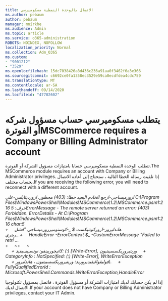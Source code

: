 ```yaml
---
title: الاتصال بالوحدة النمطية مسكوميرسي
ms.author: pebaum
author: pebaum
manager: mnirkhe
ms.audience: Admin
ms.topic: article
ms.service: o365-administration
ROBOTS: NOINDEX, NOFOLLOW
localization_priority: Normal
ms.collection: Adm_O365
ms.custom:
- "9001212"
- "3529"
ms.openlocfilehash: 15dc7038426a8d436c236a91aa0f3462f6a3e366
ms.sourcegitcommit: c6692ce0fa1358ec3529e59ca0ecdfdea4cdc759
ms.translationtype: MT
ms.contentlocale: ar-SA
ms.lasthandoff: 09/14/2020
ms.locfileid: "47702602"
---
```

# <a name="mscommerce-requires-a-company-or-billing-administrator-account"></a><span data-ttu-id="7f815-102">يتطلب مسكوميرسي حساب مسؤول شركه أو الفوترة</span><span class="sxs-lookup"><span data-stu-id="7f815-102">MSCommerce requires a Company or Billing Administrator account</span></span>

<span data-ttu-id="7f815-103">تتطلب الوحدة النمطية مسكوميرسي حسابا بامتيازات مسؤول الشركة أو الفوترة.</span><span class="sxs-lookup"><span data-stu-id="7f815-103">The MSCommerce module requires an account with Company or Billing Administrator privileges.</span></span> <span data-ttu-id="7f815-104">إذا تلقيت رسالة الخطا التالية ، ستحتاج إلى أعاده الاتصال بحساب مختلف.</span><span class="sxs-lookup"><span data-stu-id="7f815-104">If you are receiving the following error, you will need to reconnect with a different account.</span></span>

<span data-ttu-id="7f815-105">*ارورميساجي-ارجع الخادم البعيد خطا: (403) محظور. ارورديتايلس-علي C:\Program Files\WindowsPowerShell\Modules\MSCommerce\1.2\MSCommerce.psm1:216 حرف: 5*</span><span class="sxs-lookup"><span data-stu-id="7f815-105">*ErrorMessage - The remote server returned an error: (403) Forbidden. ErrorDetails - At C:\Program Files\WindowsPowerShell\Modules\MSCommerce\1.2\MSCommerce.psm1:216 char:5*</span></span><br>
<span data-ttu-id="7f815-106">*+&nbsp;&nbsp;&nbsp;&nbsp;&nbsp;هاندليرور-اروركونتيكست $ _-كوستوميررورميساجي "فشل ريتري...*</span><span class="sxs-lookup"><span data-stu-id="7f815-106">*+&nbsp;&nbsp;&nbsp;&nbsp;&nbsp;HandleError -ErrorContext $_ -CustomErrorMessage "Failed to retri ...*</span></span><br>
<span data-ttu-id="7f815-107">\+&nbsp;&nbsp;&nbsp;&nbsp;&nbsp;~~~~~~~~~~~~~~~~~~~~~~~~~~~~~~~~~~~~~~~~~~~~~~~~~~~~~~~~~~~~~~~~~</span><span class="sxs-lookup"><span data-stu-id="7f815-107">\+&nbsp;&nbsp;&nbsp;&nbsp;&nbsp;~~~~~~~~~~~~~~~~~~~~~~~~~~~~~~~~~~~~~~~~~~~~~~~~~~~~~~~~~~~~~~~~~</span></span><br>
<span data-ttu-id="7f815-108">&nbsp;&nbsp;&nbsp;&nbsp;&nbsp;*+ كاتيجوريينفو: نوتسبيسيفيد: (:) [Write-Error], وريتيروريكسسيبتيون*</span><span class="sxs-lookup"><span data-stu-id="7f815-108">&nbsp;&nbsp;&nbsp;&nbsp;&nbsp;*+ CategoryInfo          : NotSpecified: (:) [Write-Error], WriteErrorException*</span></span><br>
<span data-ttu-id="7f815-109">&nbsp;&nbsp;&nbsp;&nbsp;&nbsp;*+ فوليقواليفيديروريد: وريتيروريكسسيبتيون ، هاندليرور).*</span><span class="sxs-lookup"><span data-stu-id="7f815-109">&nbsp;&nbsp;&nbsp;&nbsp;&nbsp;*+ FullyQualifiedErrorId : Microsoft.PowerShell.Commands.WriteErrorException,HandleError*</span></span>

<span data-ttu-id="7f815-110">إذا لم يكن حسابك لديك امتيازات الشركة أو مسؤول الفوترة ، فاتصل بمسؤول تكنولوجيا الاتصال لديك.</span><span class="sxs-lookup"><span data-stu-id="7f815-110">If your account does not have Company or Billing Administrator privileges, contact your IT Admin.</span></span>
